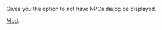 Gives you the option to not have NPCs dialog be displayed.

[Mod](https://steamcommunity.com/sharedfiles/filedetails/?id=3262816502).
